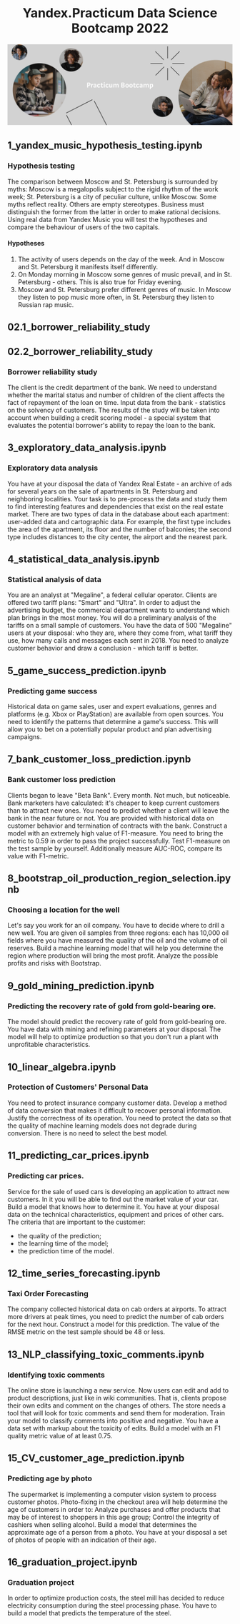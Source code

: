 <center><h1>Yandex.Practicum Data Science Bootcamp 2022</h1></center>

![Practicum Bootcamp](pb.png "Practicum Bootcamp")

## 1_yandex_music_hypothesis_testing.ipynb

### Hypothesis testing

The comparison between Moscow and St. Petersburg is surrounded by myths:
Moscow is a megalopolis subject to the rigid rhythm of the work week;
St. Petersburg is a city of peculiar culture, unlike Moscow.
Some myths reflect reality. Others are empty stereotypes. Business must distinguish the former from the latter in order to make rational decisions. Using real data from Yandex Music you will test the hypotheses and compare the behaviour of users of the two capitals.

#### Hypotheses
1. The activity of users depends on the day of the week. And in Moscow and St. Petersburg it manifests itself differently.
2. On Monday morning in Moscow some genres of music prevail, and in St. Petersburg - others. This is also true for Friday evening.
3. Moscow and St. Petersburg prefer different genres of music. In Moscow they listen to pop music more often, in St. Petersburg they listen to Russian rap music.

## 02.1_borrower_reliability_study
## 02.2_borrower_reliability_study

### Borrower reliability study

The client is the credit department of the bank. We need to understand whether the marital status and number of children of the client affects the fact of repayment of the loan on time. Input data from the bank - statistics on the solvency of customers.
The results of the study will be taken into account when building a credit scoring model - a special system that evaluates the potential borrower's ability to repay the loan to the bank.

## 3_exploratory_data_analysis.ipynb

### Exploratory data analysis

You have at your disposal the data of Yandex Real Estate - an archive of ads for several years on the sale of apartments in St. Petersburg and neighboring localities.
Your task is to pre-process the data and study them to find interesting features and dependencies that exist on the real estate market.
There are two types of data in the database about each apartment: user-added data and cartographic data. For example, the first type includes the area of the apartment, its floor and the number of balconies; the second type includes distances to the city center, the airport and the nearest park.

## 4_statistical_data_analysis.ipynb

### Statistical analysis of data

You are an analyst at "Megaline", a federal cellular operator. Clients are offered two tariff plans: "Smart" and "Ultra". In order to adjust the advertising budget, the commercial department wants to understand which plan brings in the most money.
You will do a preliminary analysis of the tariffs on a small sample of customers. You have the data of 500 "Megaline" users at your disposal: who they are, where they come from, what tariff they use, how many calls and messages each sent in 2018. You need to analyze customer behavior and draw a conclusion - which tariff is better.

## 5_game_success_prediction.ipynb

### Predicting game success

Historical data on game sales, user and expert evaluations, genres and platforms (e.g. Xbox or PlayStation) are available from open sources. You need to identify the patterns that determine a game's success. This will allow you to bet on a potentially popular product and plan advertising campaigns.

## 7_bank_customer_loss_prediction.ipynb

### Bank customer loss prediction

Clients began to leave "Beta Bank". Every month. Not much, but noticeable. Bank marketers have calculated: it's cheaper to keep current customers than to attract new ones.
You need to predict whether a client will leave the bank in the near future or not. You are provided with historical data on customer behavior and termination of contracts with the bank.
Construct a model with an extremely high value of F1-measure. You need to bring the metric to 0.59 in order to pass the project successfully. Test F1-measure on the test sample by yourself.
Additionally measure AUC-ROC, compare its value with F1-metric.

## 8_bootstrap_oil_production_region_selection.ipynb

### Choosing a location for the well

Let's say you work for an oil company. You have to decide where to drill a new well.
You are given oil samples from three regions: each has 10,000 oil fields where you have measured the quality of the oil and the volume of oil reserves. Build a machine learning model that will help you determine the region where production will bring the most profit. Analyze the possible profits and risks with Bootstrap.

## 9_gold_mining_prediction.ipynb

### Predicting the recovery rate of gold from gold-bearing ore.

The model should predict the recovery rate of gold from gold-bearing ore. You have data with mining and refining parameters at your disposal.
The model will help to optimize production so that you don't run a plant with unprofitable characteristics.

## 10_linear_algebra.ipynb

### Protection of Customers' Personal Data

You need to protect insurance company customer data. Develop a method of data conversion that makes it difficult to recover personal information. Justify the correctness of its operation.
You need to protect the data so that the quality of machine learning models does not degrade during conversion. There is no need to select the best model.

## 11_predicting_car_prices.ipynb

### Predicting car prices.

Service for the sale of used cars is developing an application to attract new customers. In it you will be able to find out the market value of your car.
Build a model that knows how to determine it. You have at your disposal data on the technical characteristics, equipment and prices of other cars.
The criteria that are important to the customer:
- the quality of the prediction;
- the learning time of the model;
- the prediction time of the model.

## 12_time_series_forecasting.ipynb

### Taxi Order Forecasting

The company collected historical data on cab orders at airports. To attract more drivers at peak times, you need to predict the number of cab orders for the next hour. Construct a model for this prediction.
The value of the RMSE metric on the test sample should be 48 or less.

## 13_NLP_classifying_toxic_comments.ipynb

### Identifying toxic comments

The online store is launching a new service. Now users can edit and add to product descriptions, just like in wiki communities. That is, clients propose their own edits and comment on the changes of others. The store needs a tool that will look for toxic comments and send them for moderation.
Train your model to classify comments into positive and negative. You have a data set with markup about the toxicity of edits.
Build a model with an F1 quality metric value of at least 0.75.

## 15_CV_customer_age_prediction.ipynb

### Predicting age by photo

The supermarket is implementing a computer vision system to process customer photos. Photo-fixing in the checkout area will help determine the age of customers in order to:
Analyze purchases and offer products that may be of interest to shoppers in this age group;
Control the integrity of cashiers when selling alcohol.
Build a model that determines the approximate age of a person from a photo. You have at your disposal a set of photos of people with an indication of their age.

## 16_graduation_project.ipynb

### Graduation project

In order to optimize production costs, the steel mill has decided to reduce electricity consumption during the steel processing phase. You have to build a model that predicts the temperature of the steel.
